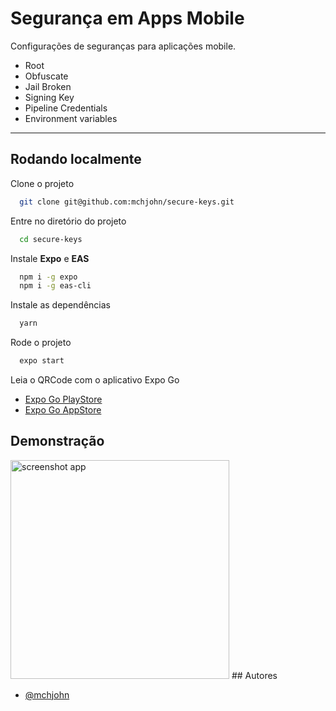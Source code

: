 
# Segurança em Apps Mobile

Configurações de seguranças para aplicações mobile.
- Root
- Obfuscate
- Jail Broken
- Signing Key
- Pipeline Credentials
- Environment variables
---


## Rodando localmente

Clone o projeto

```bash
  git clone git@github.com:mchjohn/secure-keys.git
```

Entre no diretório do projeto

```bash
  cd secure-keys
```

Instale **Expo** e **EAS**

```bash
  npm i -g expo
  npm i -g eas-cli
```

Instale as dependências

```bash
  yarn
```

Rode o projeto

```bash
  expo start
```

Leia o QRCode com o aplicativo Expo Go
- [Expo Go PlayStore](https://play.google.com/store/apps/details?id=host.exp.exponent&hl=pt_BR&gl=US)
- [Expo Go AppStore](https://apps.apple.com/br/app/expo-go/id982107779)
## Demonstração

<img src="https://res.cloudinary.com/sk84all/image/upload/v1664300907/GitHub%20Projects/app-secure-keys_ey4ixc.jpg" width="350" alt="screenshot app">
## Autores

- [@mchjohn](https://github.com/mchjohn)

